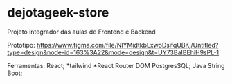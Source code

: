 # dejotageek-store
Projeto integrador das aulas de Frontend e Backend

Prototipo: https://www.figma.com/file/NlYMidtkbLxwoDsifqUBKj/Untitled?type=design&node-id=163%3A22&mode=design&t=UY73BaIBEhiH9sPL-1

Ferramentas:
React;
  *tailwind
  *React Router DOM
PostgresSQL;
Java String Boot;


